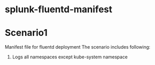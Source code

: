 # splunk-fluentd-manifest
# Scenario1
Manifest file for fluentd deployment
The scenario includes following:
1. Logs all namespaces except kube-system namespace
